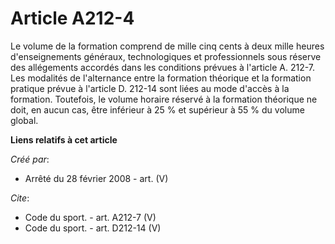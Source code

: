 # Article A212-4

Le volume de la formation comprend de mille cinq cents à deux mille heures d'enseignements généraux, technologiques et
professionnels sous réserve des allégements accordés dans les conditions prévues à l'article A. 212-7. Les modalités de
l'alternance entre la formation théorique et la formation pratique prévue à l'article D. 212-14 sont liées au mode d'accès à
la formation. Toutefois, le volume horaire réservé à la formation théorique ne doit, en aucun cas, être inférieur à 25 % et
supérieur à 55 % du volume global.

**Liens relatifs à cet article**

_Créé par_:

  - Arrêté du 28 février 2008 - art. (V)

_Cite_:

  - Code du sport. - art. A212-7 (V)
  - Code du sport. - art. D212-14 (V)
